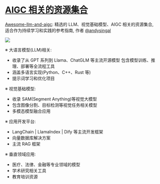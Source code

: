 # [AIGC 相关的资源集合](https://github.com/jaaleng/jaaleng.github.io/issues/99)

[Awesome-llm-and-aigc](https://github.com/andysingal/llm-course): 精选的 LLM、视觉基础模型、AIGC 相关的资源集合, 适合作为持续学习和实践的参考指南, 作者 [@andysingal](https://x.com/andysingal)

![](https://pic.superbed.cc/item/672ebb57fa9f77b4dc6138b7.jpg)

※ 大语言模型(LLM)相关:
- 收录了从 GPT 系列到 Llama、ChatGLM 等主流开源模型
包含模型训练、推理、部署等全流程工具
- 涵盖多语言实现(Python、C++、Rust 等)
- 提示词学习和优化项目

※ 视觉基础模型:
- 收录 SAM(Segment Anything)等视觉大模型
- 包含图像分割、目标检测等视觉任务相关模型
- 多模态模型融合应用

※ 应用开发平台:
- LangChain | LlamaIndex | Dify 等主流开发框架
- 向量数据库解决方案
- 主流 RAG 框架

※ 垂直领域应用:
- 医疗、法律、金融等专业领域的模型
- 学术研究相关工具
- 教育培训资源